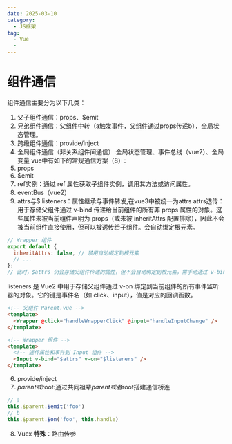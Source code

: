 ```yaml
---
date: 2025-03-10
category:
  - JS框架
tag:
  - Vue
  - 
---
```


# 组件通信
组件通信主要分为以下几类：
1. 父子组件通信：props、$emit
2. 兄弟组件通信：父组件中转（a触发事件，父组件通过props传递b），全局状态管理。
3. 跨级组件通信：provide/inject
4. 全局组件通信（非关系组件间通信）:全局状态管理、事件总线（vue2）、全局变量
vue中有如下的常规通信方案（8）:
1. props
2. $emit
3. ref实例：通过 ref 属性获取子组件实例，调用其方法或访问属性。
4. eventBus（vue2）
5. attrs与$ listeners：属性继承与事件转发,在vue3中被统一为attrs
attrs透传：用于存储​​父组件通过 v-bind 传递给当前组件的所有非 props 属性​​的对象。这些属性未被当前组件声明为 props（或未被 inheritAttrs 配置排除），因此不会被当前组件直接使用，但可以被透传给子组件。会自动绑定根元素。
```js
// Wrapper 组件
export default {
  inheritAttrs: false, // 禁用自动绑定到根元素
  // ...
};
// 此时，$attrs 仍会存储父组件传递的属性，但不会自动绑定到根元素，需手动通过 v-bind="$attrs" 传递给子组件。
```
listeners 是 Vue2 中用于存储​​父组件通过 v-on 绑定到当前组件的所有事件监听器​​的对象。它的键是事件名（如 click、input），值是对应的回调函数。
```html
<!-- 父组件 Parent.vue -->
<template>
  <Wrapper @click="handleWrapperClick" @input="handleInputChange" />
</template>

<!-- Wrapper 组件 -->
<template>
  <!-- 透传属性和事件到 Input 组件 -->
  <Input v-bind="$attrs" v-on="$listeners" />
</template>
```
6. provide/inject
7. $parent 或$root:通过共同祖辈$parent或者$root搭建通信桥连
```js
// a
this.$parent.$emit('foo')  
// b
this.$parent.$on('foo', this.handle)  
```
8. Vuex
**特殊**：路由传参